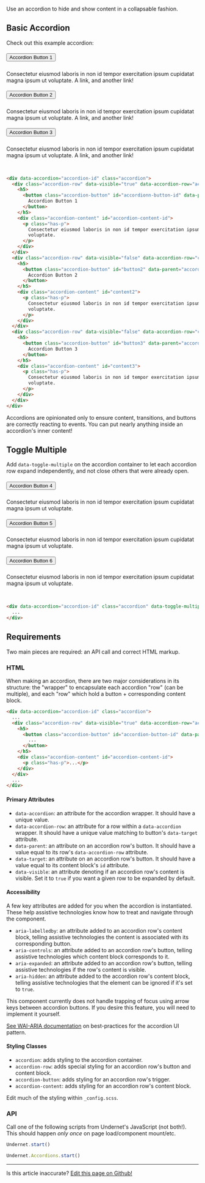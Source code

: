 Use an accordion to hide and show content in a collapsable fashion.

## Basic Accordion

Check out this example accordion:

<div data-accordion="accordion1" class="accordion">
  <div class="accordion-row" data-visible="true" data-accordion-row="content1">
    <h5>
      <button class="accordion-button" id="button1" data-parent="accordion1" data-target="content1">
        Accordion Button 1
      </button>
    </h5>
    <div class="accordion-content" id="content1">
      <p class="has-p">
        Consectetur eiusmod laboris in non id tempor exercitation ipsum cupidatat magna
        ipsum ut voluptate. <a>A link,</a> and <a>another link!</a>
      </p>
    </div>
  </div>
  <div class="accordion-row" data-visible="false" data-accordion-row="content2">
    <h5>
      <button class="accordion-button" id="button2" data-parent="accordion1" data-target="content2">
        Accordion Button 2
      </button>
    </h5>
    <div class="accordion-content" id="content2">
      <p class="has-p">
        Consectetur eiusmod laboris in non id tempor exercitation ipsum cupidatat magna
        ipsum ut voluptate. <a>A link,</a> and <a>another link!</a>
      </p>
    </div>
  </div>
  <div class="accordion-row" data-visible="false" data-accordion-row="content3">
    <h5>
      <button class="accordion-button" id="button3" data-parent="accordion1" data-target="content3">
        Accordion Button 3 
      </button>
    </h5>
    <div class="accordion-content" id="content3">
      <p class="has-p">
        Consectetur eiusmod laboris in non id tempor exercitation ipsum cupidatat magna
        ipsum ut voluptate. <a>A link,</a> and <a>another link!</a>
      </p>
    </div>
  </div>
</div>
<br/>

```html
<div data-accordion="accordion-id" class="accordion">
  <div class="accordion-row" data-visible="true" data-accordion-row="accordion-content-id">
    <h5>
      <button class="accordion-button" id="accordionn-button-id" data-parent="accordion-id" data-target="accordion-content-id">
        Accordion Button 1
      </button>
    </h5>
    <div class="accordion-content" id="accordion-content-id">
      <p class="has-p">
        Consectetur eiusmod laboris in non id tempor exercitation ipsum cupidatat magna ipsum ut
        voluptate.
      </p>
    </div>
  </div>
  <div class="accordion-row" data-visible="false" data-accordion-row="content2">
    <h5>
      <button class="accordion-button" id="button2" data-parent="accordion-id" data-target="content2">
        Accordion Button 2
      </button>
    </h5>
    <div class="accordion-content" id="content2">
      <p class="has-p">
        Consectetur eiusmod laboris in non id tempor exercitation ipsum cupidatat magna ipsum ut
        voluptate.
      </p>
    </div>
  </div>
  <div class="accordion-row" data-visible="false" data-accordion-row="content3">
    <h5>
      <button class="accordion-button" id="button3" data-parent="accordion-id" data-target="content3">
        Accordion Button 3
      </button>
    </h5>
    <div class="accordion-content" id="content3">
      <p class="has-p">
        Consectetur eiusmod laboris in non id tempor exercitation ipsum cupidatat magna ipsum ut
        voluptate.
      </p>
    </div>
  </div>
</div>
```

Accordions are opinionated only to ensure content, transitions, and buttons are correctly reacting to events. You can put nearly anything inside an accordion's inner content!

## Toggle Multiple

Add `data-toggle-multiple` on the accordion container to let each accordion row expand independently, and not close others that were already open.

<div data-accordion="accordion2" class="accordion" data-toggle-multiple>
  <div class="accordion-row" data-visible="true" data-accordion-row="content4">
    <h5>
      <button class="accordion-button" id="button4" data-parent="accordion2" data-target="content4">
        Accordion Button 4
      </button>
    </h5>
    <div class="accordion-content" id="content4">
      <p class="has-p">
        Consectetur eiusmod laboris in non id tempor exercitation ipsum cupidatat magna
        ipsum ut voluptate.
      </p>
    </div>
  </div>
  <div class="accordion-row" data-visible="false" data-accordion-row="content5">
    <h5>
      <button class="accordion-button" id="button5" data-parent="accordion2" data-target="content5">
        Accordion Button 5
      </button>
    </h5>
    <div class="accordion-content" id="content5">
      <p class="has-p">
        Consectetur eiusmod laboris in non id tempor exercitation ipsum cupidatat magna
        ipsum ut voluptate.
      </p>
    </div>
  </div>
  <div class="accordion-row" data-visible="false" data-accordion-row="content6">
    <h5>
      <button class="accordion-button" id="button6" data-parent="accordion2" data-target="content6">
        Accordion Button 6
      </button>
    </h5>
    <div class="accordion-content" id="content6">
      <p class="has-p">
        Consectetur eiusmod laboris in non id tempor exercitation ipsum cupidatat magna
        ipsum ut voluptate.
      </p>
    </div>
  </div>
</div>
<br/>

```html
<div data-accordion="accordion-id" class="accordion" data-toggle-multiple>
  ...
</div>
```

## Requirements

Two main pieces are required: an API call and correct HTML markup.

### HTML

When making an accordion, there are two major considerations in its structure: the "wrapper" to encapsulate each accordion "row" (can be multiple), and each "row" which hold a button + corresponding content block.

```html
<div data-accordion="accordion-id" class="accordion">
  ...
  <div class="accordion-row" data-visible="true" data-accordion-row="accordion-content-id">
    <h5>
      <button class="accordion-button" id="accordion-button-id" data-parent="accordion-id" data-target="accordion-content-id">
        ...
      </button>
    </h5>
    <div class="accordion-content" id="accordion-content-id">
      <p class="has-p">...</p>
    </div>
  </div>
  ...
</div>
```

#### Primary Attributes

- `data-accordion`: an attribute for the accordion wrapper. It should have a unique value.
- `data-accordion-row`: an attribute for a row within a `data-accordion` wrapper. It should have a unique value matching to button's `data-target` attribute.
- `data-parent`: an attribute on an accordion row's button. It should have a value equal to its row's `data-accordion-row` attribute.
- `data-target`: an attribute on an accordion row's button. It should have a value equal to its content block's `id` attribute.
- `data-visible`: an attribute denoting if an accordion row's content is visible. Set it to `true` if you want a given row to be expanded by default.

#### Accessibility

A few key attributes are added for you when the accordion is instantiated. These help assistive technologies know how to treat and navigate through the component.

- `aria-labelledby`: an attribute added to an accordion row's content block, telling assistive technologies the content is associated with its corresponding button.
- `aria-controls`: an attribute added to an accordion row's button, telling assistive technologies which content block corresponds to it.
- `aria-expanded`: an attribute added to an accordion row's button, telling assistive technologies if the row's content is visible.
- `aria-hidden`: an attribute added to the accordion row's content block, telling assistive technologies that the element can be ignored if it's set to `true`.

This component currently does not handle trapping of focus using arrow keys between accordion buttons. If you desire this feature, you will need to implement it yourself.

[See WAI-ARIA documentation](https://www.w3.org/TR/wai-aria-practices-1.1/examples/accordion/accordion.html) on best-practices for the accordion UI pattern.

#### Styling Classes

- `accordion`: adds styling to the accordion container.
- `accordion-row`: adds special styling for an accordion row's button and content block.
- `accordion-button`: adds styling for an accordion row's trigger.
- `accordion-content`: adds styling for an accordion row's content block.

Edit much of the styling within `_config.scss`.

### API

Call one of the following scripts from Undernet's JavaScript (not both!). This should happen _only once_ on page load/component mount/etc.

```js
Undernet.start()
```

```js
Undernet.Accordions.start()
```

<hr />
<p class="has-text-end">Is this article inaccurate? <a href="https://github.com/geotrev/undernet/tree/master/app/docs/accordions.md">Edit this page on Github!</a></p>
